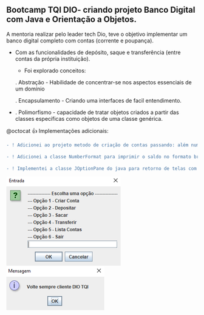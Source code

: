 <h2>Bootcamp TQI DIO- criando projeto Banco Digital com Java e Orientação a Objetos.</h2>

A mentoria realizar pelo leader tech Dio, teve o objetivo implementar um banco digital completo com contas (corrente e poupança).
- Com as funcionalidades de depósito, saque e transferência (entre contas da própria instituição).
  - Foi explorado conceitos:
  
   . Abstração - Habilidade de concentrar-se nos aspectos essenciais de um domínio

   . Encapsulamento - Criando uma interfaces de facil entendimento.
- 
   . Polimorfismo - capacidade de tratar objetos criados a partir das classes específicas como objetos de uma classe genérica. 


@octocat :+1: Implementações adicionais:

 ```diff
 - ! Adicionei ao projeto metodo de criação de contas passando: além numero conta e nome: cpf, email, tipoConta 
 ```
 ```diff
 - ! Adicionei a classe NumberFormat para imprimir o saldo no formato brasileiro
  ```
 ```diff
 - ! Implementei a classe JOptionPane do java para retorno de telas com menu opções e mensagens mais agradavel para usuário.
  ```
   <img src="/src/img/image_01.PNG"> 

   <img src="/src/img/encerrar_04.PNG"> 

   